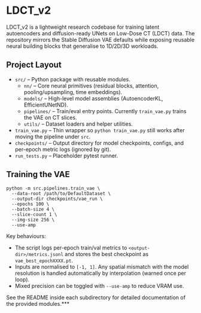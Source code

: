 # LDCT_v2

LDCT_v2 is a lightweight research codebase for training latent autoencoders and diffusion-ready UNets on Low-Dose CT (LDCT) data. The repository mirrors the Stable Diffusion VAE defaults while exposing reusable neural building blocks that generalise to 1D/2D/3D workloads.

## Project Layout

- `src/` – Python package with reusable modules.
  - `nn/` – Core neural primitives (residual blocks, attention, pooling/upsampling, time embeddings).
  - `models/` – High-level model assemblies (AutoencoderKL, EfficientUNetND).
  - `pipelines/` – Train/eval entry points. Currently `train_vae.py` trains the VAE on CT slices.
  - `utils/` – Dataset loaders and helper utilities.
- `train_vae.py` – Thin wrapper so `python train_vae.py` still works after moving the pipeline under `src`.
- `checkpoints/` – Output directory for model checkpoints, configs, and per-epoch metric logs (ignored by git).
- `run_tests.py` – Placeholder pytest runner.

## Training the VAE

```
python -m src.pipelines.train_vae \
  --data-root /path/to/DefaultDataset \
  --output-dir checkpoints/vae_run \
  --epochs 100 \
  --batch-size 4 \
  --slice-count 1 \
  --img-size 256 \
  --use-amp
```

Key behaviours:
- The script logs per-epoch train/val metrics to `<output-dir>/metrics.jsonl` and stores the best checkpoint as `vae_best_epochXXXX.pt`.
- Inputs are normalised to `[-1, 1]`. Any spatial mismatch with the model resolution is handled automatically by interpolation (warned once per loop).
- Mixed precision can be toggled with `--use-amp` to reduce VRAM use.

See the README inside each subdirectory for detailed documentation of the provided modules.***
